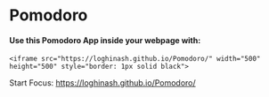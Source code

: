 # Pomodoro  

#### Use this Pomodoro App inside your webpage with:  
`<iframe src="https://loghinash.github.io/Pomodoro/" width="500" height="500" style="border: 1px solid black">` 

Start Focus: https://loghinash.github.io/Pomodoro/

